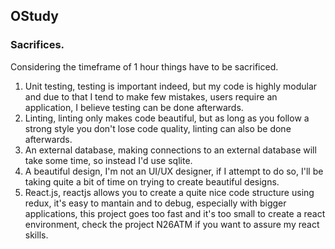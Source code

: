 ## OStudy


### Sacrifices.

Considering the timeframe of 1 hour things have to be sacrificed.

1. Unit testing, testing is important indeed, but my code is highly modular and due to that I tend to make few mistakes, users require an application, I believe testing can be done afterwards.
2. Linting, linting only makes code beautiful, but as long as you follow a strong style you don't lose code quality, linting can also be done afterwards.
3. An external database, making connections to an external database will take some time, so instead I'd use sqlite.
4. A beautiful design, I'm not an UI/UX designer, if I attempt to do so, I'll be taking quite a bit of time on trying to create beautiful designs.
5. React.js, reactjs allows you to create a quite nice code structure using redux, it's easy to mantain and to debug, especially with bigger applications, this project goes too fast and it's too small to create a react environment, check the project N26ATM if you want to assure my react skills.
